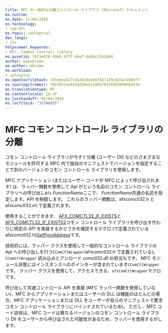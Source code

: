 ```yaml
---
title: MFC の一般的な分離コントロール ライブラリ |Microsoft ドキュメント
ms.custom: ''
ms.date: 11/04/2016
ms.technology:
- cpp-mfc
ms.topic: conceptual
dev_langs:
- C++
helpviewer_keywords:
- MFC, Common Controls library
ms.assetid: 7471e6f0-49b0-47f7-86e7-8d6bc3541694
author: mikeblome
ms.author: mblome
ms.workload:
- cplusplus
ms.openlocfilehash: 193a0ea527cda3819a585f5b7149c823a7eb8ef7
ms.sourcegitcommit: 76b7653ae443a2b8eb1186b789f8503609d6453e
ms.translationtype: MT
ms.contentlocale: ja-JP
ms.lasthandoff: 05/04/2018
ms.locfileid: "33346816"
---
```

# <a name="isolation-of-the-mfc-common-controls-library"></a>MFC コモン コントロール ライブラリの分離
コモン コントロール ライブラリが今すぐ分離 (ユーザー Dll) などのさまざまなモジュールを許可する MFC 内で独自のマニフェストでバージョンを指定することで別のバージョンのコモン コントロール ライブラリを使用します。  
  
 MFC アプリケーション (またはユーザー コードが MFC によって呼び出されます) は、ラッパー関数を使用して Api がという名前のコモン コントロール ライブラリへの呼び出し`Afx` *FunctionName*ここで、 *FunctionName*共通の名前を指定します。API を制御します。 これらのラッパー関数は、afxcomctl32.h と afxcomctl32.inl で定義されます。  
  
 使用することができます、 [AFX_COMCTL32_IF_EXISTS](reference/run-time-object-model-services.md#afx_comctl32_if_exists)と[AFX_COMCTL32_IF_EXISTS2](reference/run-time-object-model-services.md#afx_comctl32_if_exists2)コモン コントロール ライブラリを呼び出す代わりに特定の API を実装するかどうかを確認するマクロ (で定義されている afxcomctl32.h)[GetProcAddress](../build/getprocaddress.md)です。  
  
 技術的には、ラッパー クラスを使用して一般的なコントロール ライブラリの Api への呼び出しを行う`CComCtlWrapper`(afxcomctl32.h で定義されている)。 `CComCtlWrapper` 読み込みとアンロード comctl32.dll の担当もです。 MFC モジュール状態にはインスタンスへのポインターが含まれています`CComCtlWrapper`です。 ラッパー クラスを使用して、アクセスできる、`afxComCtlWrapper`マクロです。  
  
 呼び出して共通コントロール API を直接 (MFC ラッパー関数を使用していない)、MFC からアプリケーションまたはユーザーの DLL は機能のほとんどの場合、MFC アプリケーションまたは DLL をユーザーが自らのマニフェストで要求コモン コントロール ライブラリにバインドされているため)。 ただし、MFC コード自体は、MFC コードは異なるバージョンのコモン コントロール ライブラリ Dll をユーザーから呼び出された可能性があるため、ラッパーを使用するがします。

